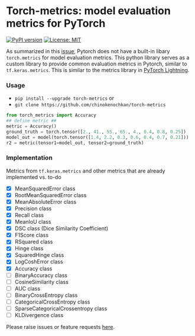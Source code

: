 # Torch-metrics: model evaluation metrics for PyTorch
[![PyPI version](https://badge.fury.io/py/torch-metrics.svg)](https://badge.fury.io/py/torch-metrics)
[![License: MIT](https://img.shields.io/badge/License-MIT-yellow.svg)](https://opensource.org/licenses/MIT)

As summarized in this [issue](https://github.com/pytorch/pytorch/issues/22439), Pytorch does not have a built-in libary `torch.metrics` for model evaluation metrics. This python library serves as a custom library to provide common evaluation metrics in Pytorch, similar to `tf.keras.metrics`. This is similar to the metrics library in [PyTorch Lightning](https://github.com/enochkan/torch-metrics/issues).

### Usage

- `pip install --upgrade torch-metrics` or 
- `git clone https://github.com/chinokenochkan/torch-metrics`

```python
from torch_metrics import Accuracy
## define metric ##
metric = Accuracy()
ground_truth = torch.tensor([2., 41., 55., 65., 4., 0.4, 0.8, 0.25])
model_out = model(torch.tensor([1.4, 2.2, 0.3, 0.6, 0.4, 0.7, 0.21]))
r2 = metric(tensor1=model_out, tensor2=ground_truth)
```

### Implementation

Metrics from `tf.keras.metrics` and other metrics that are already implemented vs. to-do

- [X] MeanSquaredError class
- [X] RootMeanSquaredError class
- [X] MeanAbsoluteError class
- [X] Precision class
- [X] Recall class
- [X] MeanIoU class
- [X] DSC class (Dice Similarity Coefficient)
- [X] F1Score class
- [X] RSquared class
- [X] Hinge class
- [X] SquaredHinge class
- [X] LogCoshError class
- [X] Accuracy class
- [ ] BinaryAccuracy class
- [ ] CosineSimilarity class
- [ ] AUC class
- [ ] BinaryCrossEntropy class
- [ ] CategoricalCrossEntropy class
- [ ] SparseCategoricalCrossentropy class
- [ ] KLDivergence class

Please raise issues or feature requests [here](https://github.com/enochkan/torch-metrics/issues). 
